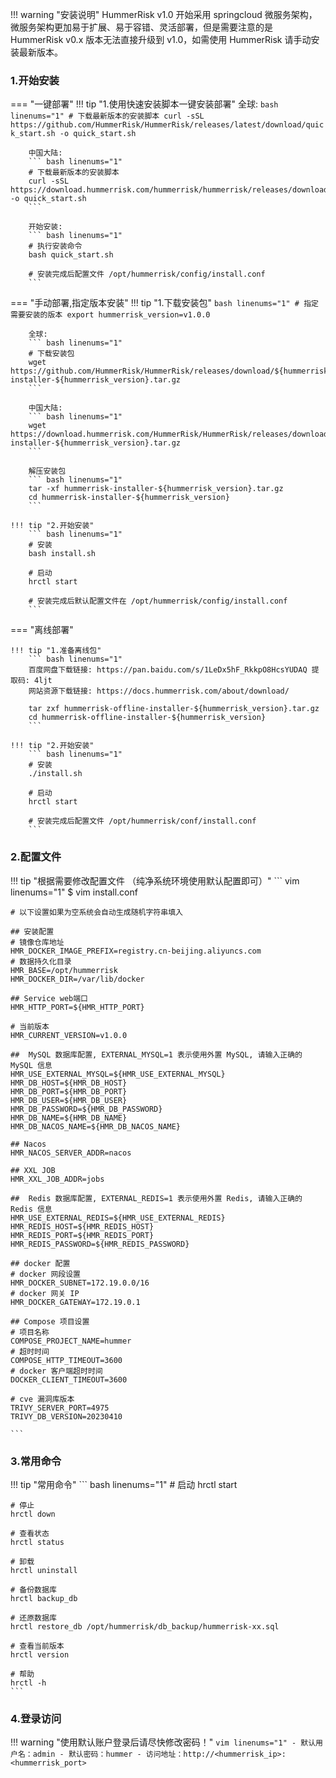 !!! warning "安装说明"
    HummerRisk v1.0 开始采用 springcloud 微服务架构，微服务架构更加易于扩展、易于容错、灵活部署，但是需要注意的是 HummerRisk v0.x 版本无法直接升级到 v1.0，如需使用 HummerRisk 请手动安装最新版本。

### 1.开始安装
=== "一键部署"
    !!! tip "1.使用快速安装脚本一键安装部署"
        全球:
        ``` bash linenums="1"
        # 下载最新版本的安装脚本
        curl -sSL https://github.com/HummerRisk/HummerRisk/releases/latest/download/quick_start.sh -o quick_start.sh
        ```

        中国大陆:
        ``` bash linenums="1"
        # 下载最新版本的安装脚本
        curl -sSL https://download.hummerrisk.com/hummerrisk/hummerrisk/releases/download/latest/quick_start.sh -o quick_start.sh
        ```
        
        开始安装:
        ``` bash linenums="1"
        # 执行安装命令
        bash quick_start.sh

        # 安装完成后配置文件 /opt/hummerrisk/config/install.conf
        ```

=== "手动部署,指定版本安装"
    !!! tip "1.下载安装包"
        ``` bash linenums="1"
        # 指定需要安装的版本
        export hummerrisk_version=v1.0.0
        ```
        
        全球:
        ``` bash linenums="1"
        # 下载安装包
        wget https://github.com/HummerRisk/HummerRisk/releases/download/${hummerrisk_version}/hummerrisk-installer-${hummerrisk_version}.tar.gz
        ```

        中国大陆:
        ``` bash linenums="1"
        wget https://download.hummerrisk.com/HummerRisk/HummerRisk/releases/download/${hummerrisk_version}/hummerrisk-installer-${hummerrisk_version}.tar.gz
        ```

        解压安装包
        ``` bash linenums="1"
        tar -xf hummerrisk-installer-${hummerrisk_version}.tar.gz
        cd hummerrisk-installer-${hummerrisk_version}
        ```

    !!! tip "2.开始安装"
        ``` bash linenums="1"
        # 安装
        bash install.sh
        
        # 启动
        hrctl start
        
        # 安装完成后默认配置文件在 /opt/hummerrisk/config/install.conf
        ```

=== "离线部署"

    !!! tip "1.准备离线包"
        ``` bash linenums="1"
        百度网盘下载链接: https://pan.baidu.com/s/1LeDx5hF_RkkpO8HcsYUDAQ 提取码: 4ljt
        网站资源下载链接: https://docs.hummerrisk.com/about/download/
        
        tar zxf hummerrisk-offline-installer-${hummerrisk_version}.tar.gz
        cd hummerrisk-offline-installer-${hummerrisk_version}
        ```

    !!! tip "2.开始安装"
        ``` bash linenums="1"
        # 安装
        ./install.sh
    
        # 启动
        hrctl start
    
        # 安装完成后配置文件 /opt/hummerrisk/conf/install.conf
        ```

### 2.配置文件
!!! tip "根据需要修改配置文件 （纯净系统环境使用默认配置即可）"
    ``` vim linenums="1"
    $ vim install.conf

    # 以下设置如果为空系统会自动生成随机字符串填入
    
    ## 安装配置
    # 镜像仓库地址
    HMR_DOCKER_IMAGE_PREFIX=registry.cn-beijing.aliyuncs.com
    # 数据持久化目录
    HMR_BASE=/opt/hummerrisk
    HMR_DOCKER_DIR=/var/lib/docker
    
    ## Service web端口
    HMR_HTTP_PORT=${HMR_HTTP_PORT}
    
    # 当前版本
    HMR_CURRENT_VERSION=v1.0.0
    
    ##  MySQL 数据库配置, EXTERNAL_MYSQL=1 表示使用外置 MySQL, 请输入正确的 MySQL 信息
    HMR_USE_EXTERNAL_MYSQL=${HMR_USE_EXTERNAL_MYSQL}
    HMR_DB_HOST=${HMR_DB_HOST}
    HMR_DB_PORT=${HMR_DB_PORT}
    HMR_DB_USER=${HMR_DB_USER}
    HMR_DB_PASSWORD=${HMR_DB_PASSWORD}
    HMR_DB_NAME=${HMR_DB_NAME}
    HMR_DB_NACOS_NAME=${HMR_DB_NACOS_NAME}
    
    ## Nacos
    HMR_NACOS_SERVER_ADDR=nacos
    
    ## XXL JOB
    HMR_XXL_JOB_ADDR=jobs
    
    ##  Redis 数据库配置, EXTERNAL_REDIS=1 表示使用外置 Redis, 请输入正确的 Redis 信息
    HMR_USE_EXTERNAL_REDIS=${HMR_USE_EXTERNAL_REDIS}
    HMR_REDIS_HOST=${HMR_REDIS_HOST}
    HMR_REDIS_PORT=${HMR_REDIS_PORT}
    HMR_REDIS_PASSWORD=${HMR_REDIS_PASSWORD}
    
    ## docker 配置
    # docker 网段设置
    HMR_DOCKER_SUBNET=172.19.0.0/16
    # docker 网关 IP
    HMR_DOCKER_GATEWAY=172.19.0.1
    
    ## Compose 项目设置
    # 项目名称
    COMPOSE_PROJECT_NAME=hummer
    # 超时时间
    COMPOSE_HTTP_TIMEOUT=3600
    # docker 客户端超时时间
    DOCKER_CLIENT_TIMEOUT=3600
    
    # cve 漏洞库版本
    TRIVY_SERVER_PORT=4975
    TRIVY_DB_VERSION=20230410

    ```
### 3.常用命令
!!! tip "常用命令"
    ``` bash linenums="1"
    # 启动
    hrctl start
    
    # 停止
    hrctl down
    
    # 查看状态
    hrctl status
    
    # 卸载
    hrctl uninstall
    
    # 备份数据库
    hrctl backup_db
    
    # 还原数据库
    hrctl restore_db /opt/hummerrisk/db_backup/hummerrisk-xx.sql
    
    # 查看当前版本
    hrctl version
    
    # 帮助
    hrctl -h
    ```

### 4.登录访问
!!! warning "使用默认账户登录后请尽快修改密码！"
    ``` vim linenums="1"
    - 默认用户名：admin
    - 默认密码：hummer
    - 访问地址：http://<hummerrisk_ip>:<hummerrisk_port>
    ```
